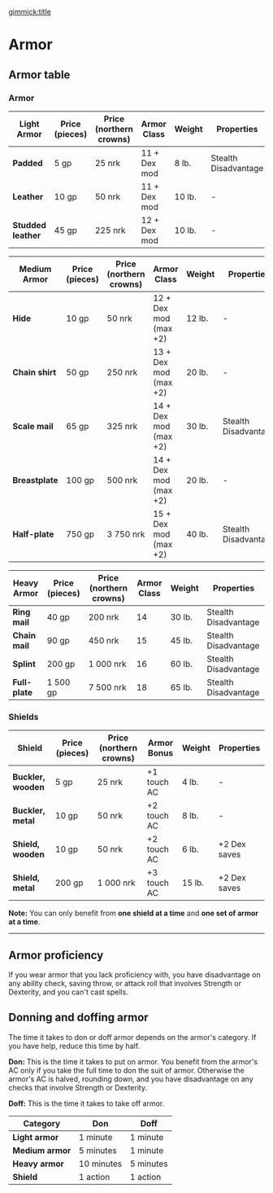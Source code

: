 [gimmick:title](Armor)

# Armor

## Armor table

### Armor

| Light Armor         | Price (pieces) | Price (northern crowns) | Armor Class  | Weight | Properties           |
| ------------------- | -------------- | ----------------------- | ------------ | ------ | -------------------- |
| **Padded**          | 5 gp           | 25 nrk                  | 11 + Dex mod | 8 lb.  | Stealth Disadvantage |
| **Leather**         | 10 gp          | 50 nrk                  | 11 + Dex mod | 10 lb. | -                    |
| **Studded leather** | 45 gp          | 225 nrk                 | 12 + Dex mod | 10 lb. | -                    |

| Medium Armor    | Price (pieces) | Price (northern crowns) | Armor Class           | Weight | Properties           |
| --------------- | -------------- | ----------------------- | --------------------- | ------ | -------------------- |
| **Hide**        | 10 gp          | 50 nrk                  | 12 + Dex mod (max +2) | 12 lb. | -                    |
| **Chain shirt** | 50 gp          | 250 nrk                 | 13 + Dex mod (max +2) | 20 lb. | -                    |
| **Scale mail**  | 65 gp          | 325 nrk                 | 14 + Dex mod (max +2) | 30 lb. | Stealth Disadvantage |
| **Breastplate** | 100 gp         | 500 nrk                 | 14 + Dex mod (max +2) | 20 lb. | -                    |
| **Half-plate**  | 750 gp         | 3 750 nrk               | 15 + Dex mod (max +2) | 40 lb. | Stealth Disadvantage |

| Heavy Armor    | Price (pieces) | Price (northern crowns) | Armor Class | Weight | Properties           |
| -------------- | -------------- | ----------------------- | ----------- | ------ | -------------------- |
| **Ring mail**  | 40 gp          | 200 nrk                 | 14          | 30 lb. | Stealth Disadvantage |
| **Chain mail** | 90 gp          | 450 nrk                 | 15          | 45 lb. | Stealth Disadvantage |
| **Splint**     | 200 gp         | 1 000 nrk               | 16          | 60 lb. | Stealth Disadvantage |
| **Full-plate** | 1 500 gp       | 7 500 nrk               | 18          | 65 lb. | Stealth Disadvantage |

### Shields

| Shield              | Price (pieces) | Price (northern crowns) | Armor Bonus | Weight | Properties   |
| ------------------- | -------------- | ----------------------- | ----------- | ------ | ------------ |
| **Buckler, wooden** | 5 gp           | 25 nrk                  | +1 touch AC | 4 lb.  | -            |
| **Buckler, metal**  | 10 gp          | 50 nrk                  | +2 touch AC | 8 lb.  | -            |
| **Shield, wooden**  | 10 gp          | 50 nrk                  | +2 touch AC | 6 lb.  | +2 Dex saves |
| **Shield, metal**   | 200 gp         | 1 000 nrk               | +3 touch AC | 15 lb. | +2 Dex saves |

**Note:** You can only benefit from **one shield at a time** and **one set of armor at a time**.

---

## Armor proficiency

If you wear armor that you lack proficiency with, you have disadvantage on any ability check, saving throw, or attack roll that involves Strength or Dexterity, and you can't cast spells. 

## Donning and doffing armor

The time it takes to don or doff armor depends on the armor's category. If you have help, reduce this time by half.

**Don:** This is the time it takes to put on armor. You benefit from the armor's AC only if you take the full time to don the suit of armor. Otherwise the armor's AC is halved, rounding down, and you have disadvantage on any checks that involve Strength or Dexterity.

**Doff:** This is the time it takes to take off armor.

| Category         | Don        | Doff      |
| ---------------- | ---------- | --------- |
| **Light armor**  | 1 minute   | 1 minute  |
| **Medium armor** | 5 minutes  | 1 minute  |
| **Heavy armor**  | 10 minutes | 5 minutes |
| **Shield**       | 1 action   | 1 action  |